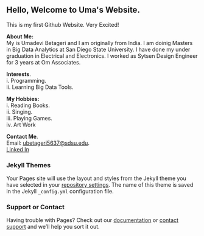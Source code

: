 ## Hello, Welcome to Uma's Website.  

This is my first Github Website. Very Excited! 

**About Me:**   
My is Umadevi Betageri and I am originally from India. I am doinig Masters in Big Data Analytics at San Diego State University. I have done my under graduation in Electrical and Electronics. I worked as Sytsen Design Engineer for 3 years at Om Associates.   

**Interests**.   
i. Programming.  
ii. Learning Big Data Tools.  

**My Hobbies:**   
  i. Reading Books.    
  ii. Singing.   
  iii. Playing Games.    
  iv. Art Work

**Contact Me**.   
Email: ubetageri5637@sdsu.edu.   
[Linked In](https://www.linkedin.com/in/umadevi-betageri-74bb64b0)


### Jekyll Themes

Your Pages site will use the layout and styles from the Jekyll theme you have selected in your [repository settings](https://github.com/Umadevi65B/Umadevi65B.github.io/settings/pages). The name of this theme is saved in the Jekyll `_config.yml` configuration file.

### Support or Contact

Having trouble with Pages? Check out our [documentation](https://docs.github.com/categories/github-pages-basics/) or [contact support](https://support.github.com/contact) and we’ll help you sort it out.
